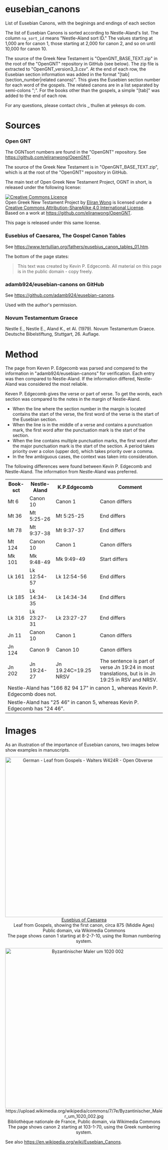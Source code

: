 # eusebian_canons
List of Eusebian Canons, with the beginings and endings of each section

The list of Eusebian Canons is sorted according to Nestle-Aland's list.  The column `na_sort_id` means "Nestle-Aland sort ID."  The values starting at 1,000 are for canon 1, those starting at 2,000 for canon 2, and so on until 10,000 for canon 10.
 
The source of the Greek New Testament is "OpenGNT_BASE_TEXT.zip" in the root of the "OpenGNT" repository in GitHub (see below).  The zip file is extracted to "OpenGNT_version3_3.csv".  At the end of each row, the Eusebian section information was added in the format "[tab](section_number|related canons)".  This gives the Eusebien section number for each word of the gospels.  The related canons are in a list separated by semi-colons ";".  For the books other than the gospels, a simple "[tab]" was added to the end of each row.

For any questions, please contact chris _ thullen at yekesys do com.

# Sources

### Open GNT

The OGNTsort numbers are found in the "OpenGNT" repository.  See <a href="https://github.com/eliranwong/OpenGNT" target="_blank">https://github.com/eliranwong/OpenGNT</a>.

The source of the Greek New Testament is in "OpenGNT_BASE_TEXT.zip", which is at the root of the "OpenGNT" repository in GitHub.  

The main text of Open Greek New Testament Project, OGNT in short, is released under the following license:

<a rel="license" href="http://creativecommons.org/licenses/by-sa/4.0/"><img alt="Creative Commons Licence" style="border-width:0" src="https://i.creativecommons.org/l/by-sa/4.0/88x31.png" /></a><br /><span xmlns:dct="http://purl.org/dc/terms/" property="dct:title">Open Greek New Testament Project</span> by <a xmlns:cc="http://creativecommons.org/ns#" href="https://marvel.bible" property="cc:attributionName" rel="cc:attributionURL">Eliran Wong</a> is licensed under a <a rel="license" href="http://creativecommons.org/licenses/by-sa/4.0/">Creative Commons Attribution-ShareAlike 4.0 International License</a>.<br />Based on a work at <a xmlns:dct="http://purl.org/dc/terms/" href="https://github.com/eliranwong/OpenGNT" rel="dct:source">https://github.com/eliranwong/OpenGNT</a>.


This page is released under this same license.

### Eusebius of Caesarea, The Gospel Canon Tables

See <a href="https://www.tertullian.org/fathers/eusebius_canon_tables_01.htm" target="_blank">https://www.tertullian.org/fathers/eusebius_canon_tables_01.htm</a>.

The bottom of the page states:

> This text was created by Kevin P. Edgecomb.  All material on this page is in the public domain - copy freely.

### adamb924/eusebian-canons on GitHub

See <a href="https://github.com/adamb924/eusebian-canons" target="_blank">https://github.com/adamb924/eusebian-canons</a>.

Used with the author's permission.

### Novum Testamentum Graece

Nestle E., Nestle E., Aland K., et Al. (1979). Novum Testamentum Graece. Deutsche Bibelstiftung, Stuttgart, 26. Auflage.

# Method

The page from Keven P. Edgecomb was parsed and compared to the information in "adamb924/eusebian-canons" for verification.  Each entry was then compared to Nestle-Aland.  If the information differed, Nestle-Aland was considered the most reliable.

Keven P. Edgecomb gives the verse or part of verse.  To get the words, each section was compared to the notes in the margin of Nestle-Aland.

 * When the line where the section number in the margin is located contains the start of the verse, the first word of the verse is the start of the Eusebian section.
 * When the line is in the middle of a verse and contains a punctuation mark, the first word after the punctuation mark is the start of the section.
 * When the line contains multiple punctuation marks, the first word after the major punctuation mark is the start of the section.  A period takes priority over a colon (upper dot), which takes priority over a comma.
 * In the few ambiguous cases, the context was taken into consideration.

The following differences were found between Kevin P. Edgecomb and Nestle-Aland.  The information from Nestle-Aland was preferred.

<table>
<tr><th>Book-sct</th><th>Nestle-Aland</th><th>K.P.Edgecomb</th><th>Comment</th></tr>
<tr><td>Mt   6</td><td>Canon 10   </td><td>Canon 1    </td><td>Canon differs</td></tr>
<tr><td>Mt  36</td><td>Mt  5:25-26</td><td>Mt  5:25-25</td><td>End differs</td></tr>
<tr><td>Mt  78</td><td>Mt  9:37-38</td><td>Mt  9:37-37</td><td>End differs</td></tr>
<tr><td>Mt 124</td><td>Canon 10   </td><td>Canon 1    </td><td>Canon differs</td></tr>
<tr><td>Mk 101</td><td>Mk  9:48-49</td><td>Mk  9:49-49</td><td>Start differs</td></tr>
<tr><td>Lk 161</td><td>Lk 12:54-57</td><td>Lk 12:54-56</td><td>End differs</td></tr>
<tr><td>Lk 185</td><td>Lk 14:34-35</td><td>Lk 14:34-34</td><td>End differs</td></tr>
<tr><td>Lk 316</td><td>Lk 23:27-31</td><td>Lk 23:27-27</td><td>End differs</td></tr>
<tr><td>Jn  11</td><td>Canon 10   </td><td>Canon 1    </td><td>Canon differs</td></tr>
<tr><td>Jn 124</td><td>Canon 9    </td><td>Canon 10   </td><td>Canon differs</td></tr>
<tr><td>Jn 202</td><td>Jn 19:24-27</td><td>Jn 19.24C=19.25 NRSV</td><td>The sentence is part of verse Jn 19:24 in most translations, but is in Jn 19:25 in RSV and NRSV.</td></td>
<tr><td colspan="4">Nestle-Aland has "166 82 94 17" in canon 1, whereas Kevin P. Edgecomb does not.</td></tr>
<tr><td colspan="4">Nestle-Aland has "25 46" in canon 5, whereas Kevin P. Edgecomb has "24 46".</td></tr>
</table>



# Images

As an illustration of the importance of Eusebian canons, two images below show examples in manuscripts.

<p style="text-align: center">
<a title="Eusebius of Caesarea
, Public domain, via Wikimedia Commons" href="https://commons.wikimedia.org/wiki/File:German_-_Leaf_from_Gospels_-_Walters_W424R_-_Open_Obverse.jpg"><img width="512" alt="German - Leaf from Gospels - Walters W424R - Open Obverse" src="https://upload.wikimedia.org/wikipedia/commons/thumb/e/e5/German_-_Leaf_from_Gospels_-_Walters_W424R_-_Open_Obverse.jpg/512px-German_-_Leaf_from_Gospels_-_Walters_W424R_-_Open_Obverse.jpg?20120325233856"></a>
<br />
<a href="https://commons.wikimedia.org/wiki/File:German_-_Leaf_from_Gospels_-_Walters_W424R_-_Open_Obverse.jpg">Eusebius of Caesarea</a><br />
Leaf from Gospels, showing the first canon, circa 875 (Middle Ages)<br />
Public domain, via Wikimedia Commons<br />
The page shows canon 1 starting at 8-2-7-10, using the Roman numbering system.
</p>


<p style="text-align: center">
<a title="Bibliothèque nationale de France
, Public domain, via Wikimedia Commons" href="https://commons.wikimedia.org/wiki/File:Byzantinischer_Maler_um_1020_002.jpg"><img width="512" alt="Byzantinischer Maler um 1020 002" src="https://upload.wikimedia.org/wikipedia/commons/thumb/7/7e/Byzantinischer_Maler_um_1020_002.jpg/512px-Byzantinischer_Maler_um_1020_002.jpg?20050519045919"></a>
<br />
https://upload.wikimedia.org/wikipedia/commons/7/7e/Byzantinischer_Maler_um_1020_002.jpg<br />
Bibliothèque nationale de France, Public domain, via Wikimedia Commons<br />
The page shows canon 2 starting at 103-1-70, using the Greek numbering system.
</p>

See also <a href="https://en.wikipedia.org/wiki/Eusebian_Canons" target="_blank">https://en.wikipedia.org/wiki/Eusebian_Canons</a>.

